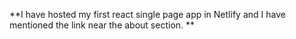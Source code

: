 **I have hosted my first react single page app in Netlify and I have mentioned the link near the about section.
**
